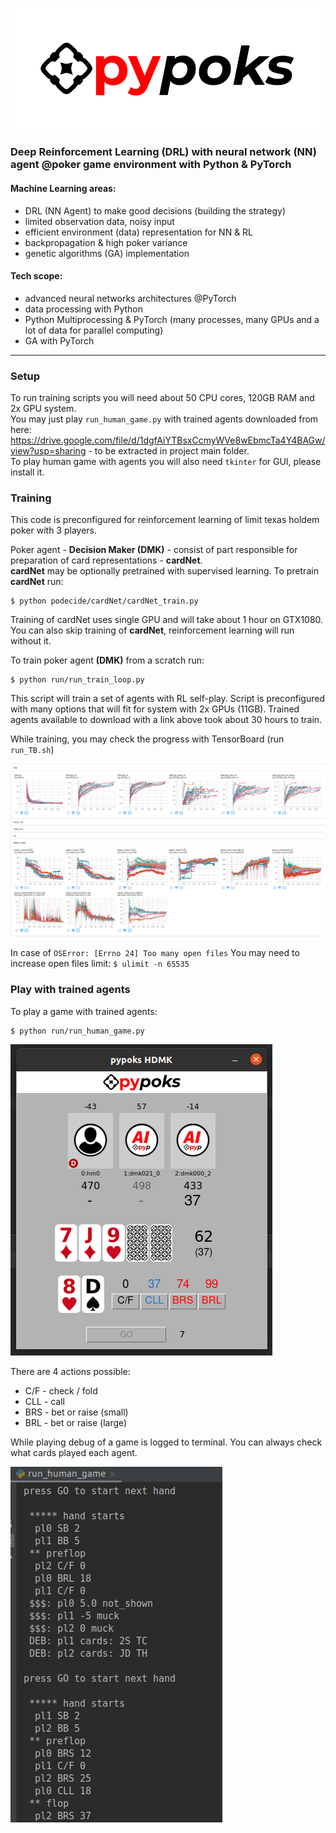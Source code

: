 ![](images/pypoks_logo.png)

### Deep Reinforcement Learning (DRL) with neural network (NN) agent @poker game environment with Python & PyTorch

#### Machine Learning areas:
- DRL (NN Agent) to make good decisions (building the strategy)
- limited observation data, noisy input
- efficient environment (data) representation for NN & RL 
- backpropagation & high poker variance
- genetic algorithms (GA) implementation  

#### Tech scope:
- advanced neural networks architectures @PyTorch
- data processing with Python
- Python Multiprocessing & PyTorch (many processes, many GPUs and a lot of data for parallel computing)
- GA with PyTorch

---

### Setup

To run training scripts you will need about 50 CPU cores, 120GB RAM and 2x GPU system.<br>
You may just play `run_human_game.py` with trained agents downloaded from here:<br>
https://drive.google.com/file/d/1dgfAiYTBsxCcmyWVe8wEbmcTa4Y4BAGw/view?usp=sharing - to be extracted in project main folder.<br>
To play human game with agents you will also need `tkinter` for GUI, please install it.


### Training
This code is preconfigured for reinforcement learning of limit texas holdem poker with 3 players.<br>

Poker agent - **Decision Maker (DMK)** - consist of part responsible for preparation of card representations - **cardNet**.<br>
**cardNet** may be optionally pretrained with supervised learning. To pretrain **cardNet** run:

```
$ python podecide/cardNet/cardNet_train.py
```
Training of cardNet uses single GPU and will take about 1 hour on GTX1080.
You can also skip training of **cardNet**, reinforcement learning will run without it.

To train poker agent **(DMK)** from a scratch run:

```
$ python run/run_train_loop.py
```

This script will train a set of agents with RL self-play. Script is preconfigured with many options that will fit for system with 2x GPUs (11GB).
Trained agents available to download with a link above took about 30 hours to train.<br>

While training, you may check the progress with TensorBoard (run `run_TB.sh`)

![](images/pypoksTB.png)

In case of `OSError: [Errno 24] Too many open files` You may need to increase open files limit: `$ ulimit -n 65535`

### Play with trained agents

To play a game with trained agents:
```
$ python run/run_human_game.py
```
![](images/pypoks_HDMK.png)

There are 4 actions possible:
- C/F - check / fold
- CLL - call
- BRS - bet or raise (small)
- BRL - bet or raise (large)

While playing debug of a game is logged to terminal. You can always check what cards played each agent.

![](images/terminal_HDMK.png)